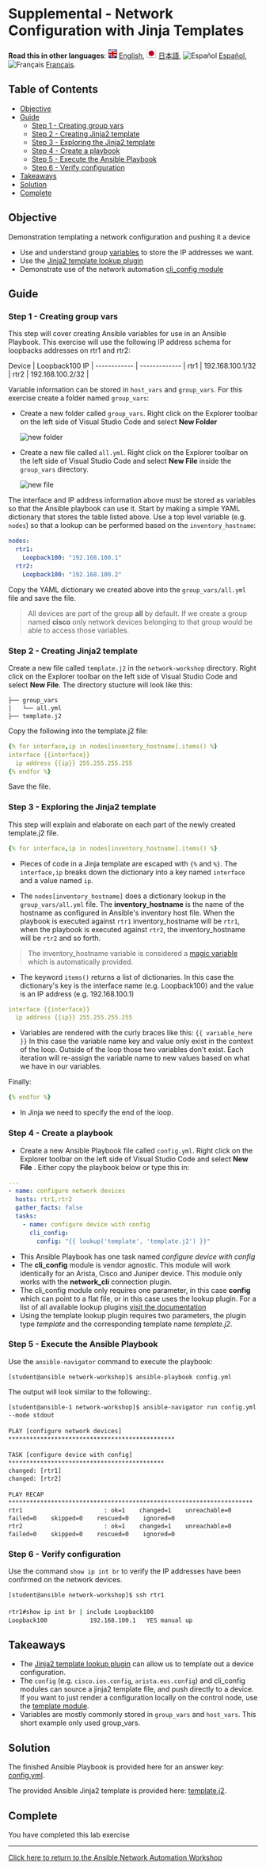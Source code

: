 # Supplemental - Network Configuration with Jinja Templates

**Read this in other languages**: ![uk](https://github.com/ansible/workshops/raw/devel/images/uk.png) [English](README.md), ![japan](https://github.com/ansible/workshops/raw/devel/images/japan.png) [日本語](README.ja.md), ![Español](https://github.com/ansible/workshops/raw/devel/images/es.png) [Español](README.es.md), ![Français](https://github.com/ansible/workshops/raw/devel/images/fr.png) [Français](README.fr.md).

## Table of Contents

* [Objective](#objective)
* [Guide](#guide)
   * [Step 1 - Creating group vars](#step-1---creating-group-vars)
   * [Step 2 - Creating Jinja2 template](#step-2---creating-jinja2-template)
   * [Step 3 - Exploring the Jinja2
     template](#step-3---exploring-the-jinja2-template)
   * [Step 4 - Create a playbook](#step-4---create-a-playbook)
   * [Step 5 - Execute the Ansible
     Playbook](#step-5---execute-the-ansible-playbook)
   * [Step 6 - Verify configuration](#step-6---verify-configuration)
* [Takeaways](#takeaways)
* [Solution](#solution)
* [Complete](#complete)

## Objective

Demonstration templating a network configuration and pushing it a device

* Use and understand group
  [variables](https://docs.ansible.com/ansible/latest/user_guide/playbooks_variables.html)
  to store the IP addresses we want.
* Use the [Jinja2 template lookup
  plugin](https://docs.ansible.com/ansible/latest/plugins/lookup.html)
* Demonstrate use of the network automation [cli_config
  module](https://docs.ansible.com/ansible/latest/modules/cli_config_module.html)

## Guide

### Step 1 - Creating group vars

This step will cover creating Ansible variables for use in an Ansible
Playbook. This exercise will use the following IP address schema for
loopbacks addresses on rtr1 and rtr2:

Device | Loopback100 IP | ------------ | ------------- | rtr1 |
192.168.100.1/32 | rtr2 | 192.168.100.2/32 |

Variable information can be stored in `host_vars` and `group_vars`.  For
this exercise create a folder named `group_vars`:

- Create a new folder called `group_vars`.  Right click on the Explorer
toolbar on the left side of Visual Studio Code and select **New Folder**

   ![new folder](images/ansible-navigator-new-folder.png)

- Create a new file called `all.yml`.  Right click on the Explorer toolbar
on the left side of Visual Studio Code and select **New File** inside the
`group_vars` directory.

   ![new file](images/ansible-navigator-new-file.png)

The interface and IP address information above must be stored as variables
so that the Ansible playbook can use it. Start by making a simple YAML
dictionary that stores the table listed above. Use a top level variable
(e.g. `nodes`) so that a lookup can be performed based on the
`inventory_hostname`:

```yaml
nodes:
  rtr1:
    Loopback100: "192.168.100.1"
  rtr2:
    Loopback100: "192.168.100.2"
```

Copy the YAML dictionary we created above into the `group_vars/all.yml` file
and save the file.

> All devices are part of the group **all** by default.  If we create a group named **cisco** only network devices belonging to that group would be able to access those variables.

### Step 2 - Creating Jinja2 template

Create a new file called `template.j2` in the `network-workshop` directory.
Right click on the Explorer toolbar on the left side of Visual Studio Code
and select **New File**.  The directory stucture will look like this:

```
├── group_vars
│   └── all.yml
├── template.j2
```

Copy the following into the template.j2 file:

<!-- {% raw %} -->

```yaml
{% for interface,ip in nodes[inventory_hostname].items() %}
interface {{interface}}
  ip address {{ip}} 255.255.255.255
{% endfor %}
```

<!-- {% endraw %} -->

Save the file.

### Step 3 - Exploring the Jinja2 template

This step will explain and elaborate on each part of the newly created
template.j2 file.

<!-- {% raw %} -->

```yaml
{% for interface,ip in nodes[inventory_hostname].items() %}
```

<!-- {% endraw %} -->

<!-- {% raw %} -->

* Pieces of code in a Jinja template are escaped with `{%` and `%}`.  The
  `interface,ip` breaks down the dictionary into a key named `interface` and
  a value named `ip`.

<!-- {% endraw %} -->

* The `nodes[inventory_hostname]` does a dictionary lookup in the
  `group_vars/all.yml` file.  The **inventory_hostname** is the name of the
  hostname as configured in Ansible's inventory host file.  When the
  playbook is executed against `rtr1` inventory_hostname will be `rtr1`,
  when the playbook is executed against `rtr2`, the inventory_hostname will
  be `rtr2` and so forth.

> The inventory_hostname variable is considered a [magic variable](https://docs.ansible.com/ansible/latest/user_guide/playbooks_variables.html#magic-variables-and-how-to-access-information-about-other-hosts) which is automatically provided.

* The keyword `items()` returns a list of dictionaries.  In this case the
  dictionary's key is the interface name (e.g. Loopback100) and the value is
  an IP address (e.g. 192.168.100.1)

<!-- {% raw %} -->

```yaml
interface {{interface}}
  ip address {{ip}} 255.255.255.255
```

<!-- {% endraw %} -->

* Variables are rendered with the curly braces like this: `{{ variable_here
  }}` In this case the variable name key and value only exist in the context
  of the loop.  Outside of the loop those two variables don't exist.  Each
  iteration will re-assign the variable name to new values based on what we
  have in our variables.

Finally:

<!-- {% raw %} -->

```yaml
{% endfor %}
```

<!-- {% endraw %} -->

* In Jinja we need to specify the end of the loop.

### Step 4 - Create a playbook

- Create a new Ansible Playbook file called `config.yml`.  Right click on
the Explorer toolbar on the left side of Visual Studio Code and select **New
File** .  Either copy the playbook below or type this in:

<!-- {% raw %} -->

```yaml
---
- name: configure network devices
  hosts: rtr1,rtr2
  gather_facts: false
  tasks:
    - name: configure device with config
      cli_config:
        config: "{{ lookup('template', 'template.j2') }}"
```

<!-- {% endraw %} -->

* This Ansible Playbook has one task named *configure device with config*
* The **cli_config** module is vendor agnostic.  This module will work
  identically for an Arista, Cisco and Juniper device.  This module only
  works with the **network_cli** connection plugin.
* The cli_config module only requires one parameter, in this case **config**
  which can point to a flat file, or in this case uses the lookup plugin.
  For a list of all available lookup plugins [visit the
  documentation](https://docs.ansible.com/ansible/latest/plugins/lookup.html)
* Using the template lookup plugin requires two parameters, the plugin type
  *template* and the corresponding template name *template.j2*.

### Step 5 - Execute the Ansible Playbook

Use the `ansible-navigator` command to execute the playbook:

```
[student@ansible network-workshop]$ ansible-playbook config.yml
```

The output will look similar to the following:.

```
[student@ansible-1 network-workshop]$ ansible-navigator run config.yml --mode stdout

PLAY [configure network devices] ***********************************************

TASK [configure device with config] ********************************************
changed: [rtr1]
changed: [rtr2]

PLAY RECAP *********************************************************************
rtr1                       : ok=1    changed=1    unreachable=0    failed=0    skipped=0    rescued=0    ignored=0   
rtr2                       : ok=1    changed=1    unreachable=0    failed=0    skipped=0    rescued=0    ignored=0   
```

### Step 6 - Verify configuration

Use the command `show ip int br` to verify the IP addresses have been
confirmed on the network devices.

```sh
[student@ansible network-workshop]$ ssh rtr1

rtr1#show ip int br | include Loopback100
Loopback100            192.168.100.1   YES manual up                    up
```

## Takeaways

* The [Jinja2 template lookup
  plugin](https://docs.ansible.com/ansible/latest/plugins/lookup.html) can
  allow us to template out a device configuration.
* The `config` (e.g. `cisco.ios.config`, `arista.eos.config`) and cli_config
  modules can source a jinja2 template file, and push directly to a device.
  If you want to just render a configuration locally on the control node,
  use the [template
  module](https://docs.ansible.com/ansible/latest/modules/template_module.html).
* Variables are mostly commonly stored in `group_vars` and `host_vars`.
  This short example only used group_vars.

## Solution

The finished Ansible Playbook is provided here for an answer key:
[config.yml](config.yml).

The provided Ansible Jinja2 template is provided here:
[template.j2](template.j2).

## Complete

You have completed this lab exercise

---
[Click here to return to the Ansible Network Automation
Workshop](../../README.fr.md)
